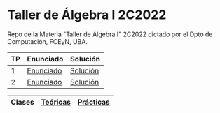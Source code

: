 # Taller de Álgebra I 2C2022
Repo de la Materia "Taller de Álgebra I" 2C2022 dictado por el Dpto de Computación, FCEyN, UBA.


| TP  | Enunciado                                                                 | Solución                                                                |
|-----|-------------------------------------------------------------------------- |-------------------------------------------------------------------------|
| 1   | [Enunciado](https://github.com/arielbakal/uba_tda1/blob/main/TPs/TP1.pdf) | [Solución](https://github.com/arielbakal/uba_tda1/blob/main/TPs/TP1.hs) |
| 2   | [Enunciado](https://github.com/arielbakal/uba_tda1/blob/main/TPs/TP2.pdf) | [Solución](https://github.com/arielbakal/uba_tda1/blob/main/TPs/TP2.hs) | 

| Clases      |  [Teóricas](https://github.com/arielbakal/uba_tda1/tree/main/Te%C3%B3ricas) | [Prácticas](https://github.com/arielbakal/uba_tda1/tree/main/Pr%C3%A1cticas)| 
|-------------|-------------------------------------------------------------------------- |-------------------------------------------------------------------------- |
